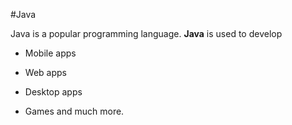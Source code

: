 #Java



Java is a popular programming language. **Java** is used to develop 

* Mobile apps

* Web apps

* Desktop apps 

* Games and much more.